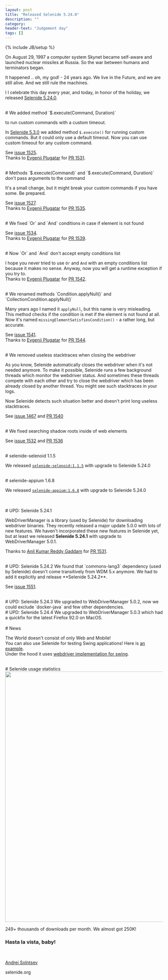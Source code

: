 ```yaml
---
layout: post
title: "Released Selenide 5.24.0"
description: ""
category:
header-text: "Judgement day"
tags: []
---
```

{% include JB/setup %}

On August 29, 1997 a computer system Skynet became self-aware and launched nuclear missiles at Russia.
So the war between humans and terminators began.

It happened .. oh, my god! - 24 years ago. We live in the Future, and we are still alive. And we still rule the machines.

I
I celebrate this day every year, and today, in honor of the holiday, we released [Selenide 5.24.0](https://github.com/selenide/selenide/milestone/130?closed=1).


<br>
# We added method `$.execute(Command, Duration)`

to run custom commands with a custom timeout. 

In [Selenide 5.3.0](https://ru.selenide.org/2019/09/02/selenide-5.3.0/) we added method `$.execute()` for running custom commands. 
But it could only use a default timeout. Now you can use custom timeout for any custom command.  

See [issue 1525](https://github.com/selenide/selenide/issues/1525).  
Thanks to [Evgenii Plugatar](https://github.com/evpl) for [PR 1531](https://github.com/selenide/selenide/pull/1531).


<br>
# Methods `$.execute(Command)` and `$.execute(Command, Duration)` don't pass arguments to the command

It's a small change, but it might break your custom commands if you have some. Be prepared.  

See [issue 1527](https://github.com/selenide/selenide/issues/1527).  
Thanks to [Evgenii Plugatar](https://github.com/evpl) for [PR 1535](https://github.com/selenide/selenide/pull/1535).


<br>
# We fixed `Or` and `And` conditions in case if element is not found

See [issue 1534](https://github.com/selenide/selenide/issues/1534).  
Thanks to [Evgenii Plugatar](https://github.com/evpl) for [PR 1539](https://github.com/selenide/selenide/pull/1539).


<br>
# Now `Or` and `And` don't accept empty conditions list

I hope you never tried to use `Or` and `And` with an empty conditions list because it makes no sense. Anyway, now you will get a runtime exception if you try to.   
Thanks to [Evgenii Plugatar](https://github.com/evpl) for [PR 1542](https://github.com/selenide/selenide/pull/1542).


<br>
# We renamed methods `Condition.applyNull()` and `CollectionCondition.applyNull()`

Many years ago I named it `applyNull`, but this name is very misleading.  
This method checks if the condition is met if the element is not found at all. Now it's named `missingElementSatisfiesCondition()` - a rather long, but accurate.  

See [issue 1541](https://github.com/selenide/selenide/issues/1541).  
Thanks to [Evgenii Plugatar](https://github.com/evpl) for [PR 1544](https://github.com/selenide/selenide/pull/1544).


<br>
# We removed useless stacktraces when closing the webdriver

As you know, Selenide automatically closes the webdriver when it's not needed anymore.
To make it possible, Selenide runs a few background threads which monitor the webdriver status. And sometimes these 
threads compete with each other and try to close the webdriver which has been already closed by another thread. 
You might see such stacktraces in your logs.

Now Selenide detects such situation better and doesn't print long useless stacktraces.

See [issue 1467](https://github.com/selenide/selenide/issues/1467) and
[PR 1540](https://github.com/selenide/selenide/pull/1540)



<br>
# We fixed searching shadow roots inside of web elements

See [issue 1532](https://github.com/selenide/selenide/issues/1532) and
[PR 1536](https://github.com/selenide/selenide/pull/1536)


<br>
# selenide-selenoid 1.1.5

We released [`selenide-selenoid:1.1.5`](https://github.com/selenide/selenide-selenoid/releases/tag/v1.1.5) with upgrade to Selenide 5.24.0


<br>
# selenide-appium 1.6.8

We released [`selenide-appium:1.6.8`](https://github.com/selenide/selenide-appium/releases/tag/v1.6.8) with upgrade to Selenide 5.24.0


<br>
<br>
# UPD: Selenide 5.24.1

WebDriverManager is a library (used by Selenide) for downloading webdriver binaries.
They recently released a major update 5.0.0 with lots of new features. We haven't incorporated these new features in 
Selenide yet, but at least we released **Selenide 5.24.1** with upgrade to WebDriverManager 5.0.1.

Thanks to [Anil Kumar Reddy Gaddam](https://github.com/anilreddy) for [PR 1531](https://github.com/selenide/selenide/pull/1547).


<br>
# UPD: Selenide 5.24.2
We found that `commons-lang3` dependency (used by Selenide) doesn't come transitively from WDM 5.x anymore. 
We had to add it explicitly and release **Selenide 5.24.2**. 

See [issue 1551](https://github.com/selenide/selenide/issues/1551).

<br>
# UPD: Selenide 5.24.3
We upgraded to WebDriverManager 5.0.2, now we could exclude `docker-java` and few other dependencies.

<br>
# UPD: Selenide 5.24.4
We upgraded to WebDriverManager 5.0.3 which had a quickfix for the latest Firefox 92.0 on MacOS. 

<br>
<br>
# News

The World doesn't consist of only Web and Mobile!  
You can also use Selenide for testing Swing applications! Here is [an example](https://github.com/framebassman/fest-selenide).  
Under the hood it uses [webdriver implementation for swing](https://github.com/jalian-systems/marathonv5). 


<br>
# Selenide usage statistics
<center>
  <img src="{{ BASE_PATH }}/images/2021/08/selenide.downloads.png" width="800"/>
</center>

249+ thousands of downloads per month. We almost got 250K! 

### Hasta la vista, baby!

<br>

[Andrei Solntsev](http://asolntsev.github.io/)

selenide.org